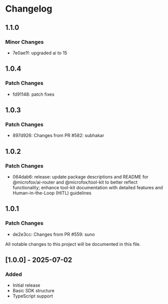 # Changelog

## 1.1.0

### Minor Changes

- 7e0ae1f: upgraded ai to 15

## 1.0.4

### Patch Changes

- fd91148: patch fixes

## 1.0.3

### Patch Changes

- 897d926: Changes from PR #582: subhakar

## 1.0.2

### Patch Changes

- 064dab6: release: update package descriptions and README for @microfox/ai-router and @microfox/tool-kit to better reflect functionality; enhance tool-kit documentation with detailed features and Human-in-the-Loop (HITL) guidelines

## 1.0.1

### Patch Changes

- de2e3cc: Changes from PR #559: suno

All notable changes to this project will be documented in this file.

## [1.0.0] - 2025-07-02

### Added

- Initial release
- Basic SDK structure
- TypeScript support

<!-- Add your changes here using this format:

## [1.1.0] - YYYY-MM-DD

### Added
- New feature

### Changed
- Updated feature

### Fixed
- Bug fix

### Removed
- Deprecated feature
-->
